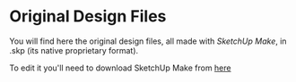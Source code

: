 # Original Design Files

You will find here the original design files, all made with <i> SketchUp Make</i>, in .skp (its native proprietary format).

To edit it you'll need to download SketchUp Make from [here](https://www.sketchup.com/download/make)
